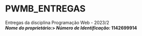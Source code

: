
<h1>PWMB_ENTREGAS</h1>
<div>
  <h7>
    Entregas da disciplina Programação Web - 2023/2<br>
    <b><i>Nome do proprietário:</i>></bNicolas de Araújo Gomes<br>
    <b><i>Número de Identificação:</i></b> 1142699914
  </h7>
</div>
